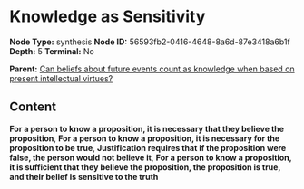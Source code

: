 # Knowledge as Sensitivity

**Node Type:** synthesis
**Node ID:** 56593fb2-0416-4648-8a6d-87e3418a6b1f
**Depth:** 5
**Terminal:** No

**Parent:** [Can beliefs about future events count as knowledge when based on present intellectual virtues?](can-beliefs-about-future-events-count-as-knowledge-when-based-on-present-intellectual-virtues-antithesis-74480344-08b8-4368-8771-69be931ff5c7.md)

## Content

**For a person to know a proposition, it is necessary that they believe the proposition**, **For a person to know a proposition, it is necessary for the proposition to be true**, **Justification requires that if the proposition were false, the person would not believe it**, **For a person to know a proposition, it is sufficient that they believe the proposition, the proposition is true, and their belief is sensitive to the truth**
